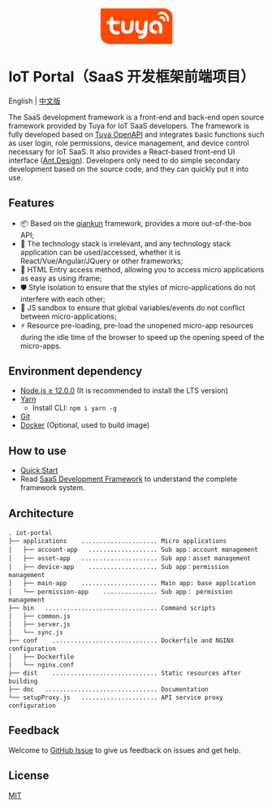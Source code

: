 <center><p align="center"><img src="./tuya_logo.png" width="28%" height="28%" /></p></center>

IoT Portal（SaaS 开发框架前端项目）
===

English | [中文版](README_zh.md)

The SaaS development framework is a front-end and back-end open source framework provided by Tuya for IoT SaaS developers. The framework is fully developed based on [Tuya OpenAPI](https://developer.tuya.com/en/docs/cloud) and integrates basic functions such as user login, role permissions, device management, and device control necessary for IoT SaaS. It also provides a React-based front-end UI interface ([Ant.Design](https://ant.design/)). Developers only need to do simple secondary development based on the source code, and they can quickly put it into use.


## Features

- 📦 Based on the [qiankun](https://qiankun.umijs.org/zh/guide) framework, provides a more out-of-the-box API;
- 📱 The technology stack is irrelevant, and any technology stack application can be used/accessed, whether it is React/Vue/Angular/JQuery or other frameworks;
- 💪 HTML Entry access method, allowing you to access micro applications as easy as using iframe;
- 🛡 Style isolation to ensure that the styles of micro-applications do not interfere with each other;
- 🧳 JS sandbox to ensure that global variables/events do not conflict between micro-applications;
- ⚡️ Resource pre-loading, pre-load the unopened micro-app resources during the idle time of the browser to speed up the opening speed of the micro-apps.


## Environment dependency
- [Node.js ≥ 12.0.0](https://nodejs.org/en/) (It is recommended to install the LTS version)
- [Yarn](https://yarnpkg.com/)
    - Install CLI: `npm i yarn -g`
- [Git](https://git-scm.com/)
- [Docker](https://www.docker.com) (Optional, used to build image)

##  How to use

- [Quick Start](./doc/Quick_start_zh.md)
- Read [SaaS Development Framework](https://developer.tuya.com/en/docs/iot/SaaSDevelopmentFramework?id=Kaps8jd0mowem) to understand the complete framework system.

## Architecture

```
. iot-portal
├── applications    ..................... Micro applications
│   ├── account-app   ................... Sub app：account management
│   ├── asset-app   ..................... Sub app：asset management
│   ├── device-app    ................... Sub app：permission management
│   ├── main-app    ..................... Main app: base application
│   └── permission-app    ............... Sub app： permission management
├── bin   ............................... Command scripts
│   ├── common.js
│   ├── server.js
│   └── sync.js
├── conf    ............................. Dockerfile and NGINX configuration
│   ├── Dockerfile
│   └── nginx.conf
├── dist    ............................. Static resources after building
├── doc   ............................... Documentation
└── setupProxy.js   ..................... API service proxy configuration
```

## Feedback
Welcome to [GitHub Issue](https://github.com/tuya/iot-portal/issues) to give us feedback on issues and get help.

## License
[MIT](./LICENSE)
